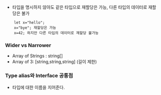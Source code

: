 
- 타입을 명시하지 않아도 같은 타입으로 재할당은 가능, 다른 타입의 데이터로 재할당은 불가
```
    let x="hello";
    x="bye"; 재할당은 가능
    x=42; 하지만 다른 타입의 데이터로 재할당 불가능

```

### Wider vs Narrower

- Array of Strings : string[]
- Array of 3: [string,string,string] (길이 제한)


### Type alias와 Interface 공통점

- 타입에 대한 이름을 지어준다.


